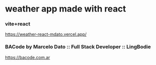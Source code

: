 # weather app made with react
### vite+react
https://weather-react-mdato.vercel.app/

### BACode by Marcelo Dato :: Full Stack Developer :: LingBodie
https://bacode.com.ar
